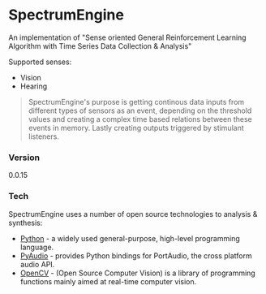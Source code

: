 # SpectrumEngine

An implementation of "Sense oriented General Reinforcement Learning Algorithm with Time Series Data Collection & Analysis"

Supported senses:

  -  Vision
  -  Hearing
 
> SpectrumEngine's purpose is getting continous data inputs from different types of sensors as 
> an event, depending on the threshold values and creating a complex time based relations
> between these events in memory. Lastly creating outputs triggered by stimulant listeners.

### Version
0.0.15

### Tech

SpectrumEngine uses a number of open source technologies to analysis & synthesis:

* [Python] - a widely used general-purpose, high-level programming language.
* [PyAudio] - provides Python bindings for PortAudio, the cross platform audio API.
* [OpenCV] - (Open Source Computer Vision) is a library of programming functions mainly aimed at real-time computer vision.

[Python]: <https://www.python.org/r>
[PyAudio]: <https://people.csail.mit.edu/hubert/pyaudio/r>
[OpenCV]: <http://opencv.org/r>
